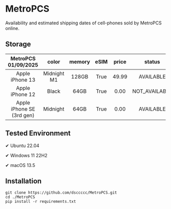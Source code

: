 # MetroPCS
Availability and estimated shipping dates of cell-phones sold by MetroPCS online.
## Storage
|MetroPCS 01/09/2025|color|memory|eSIM|price|status|shipping from|shipping to|
|:--:|:--:|:--:|:--:|:--:|:--:|:--:|:--:|
|Apple iPhone 13|Midnight M1|128GB|True|49.99|AVAILABLE|01/09/2025|01/13/2025|
|Apple iPhone 12|Black|64GB|True|0.00|NOT_AVAILABLE|01/16/2025|01/22/2025|
|Apple iPhone SE (3rd gen)|Midnight|64GB|True|0.00|AVAILABLE|01/09/2025|01/13/2025|

## Tested Environment
✔ Ubuntu 22.04

✔ Windows 11 22H2

✔ macOS 13.5
## Installation
```
git clone https://github.com/dsccccc/MetroPCS.git
cd ./MetroPCS
pip install -r requirements.txt
```
